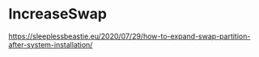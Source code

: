 # IncreaseSwap
https://sleeplessbeastie.eu/2020/07/29/how-to-expand-swap-partition-after-system-installation/
